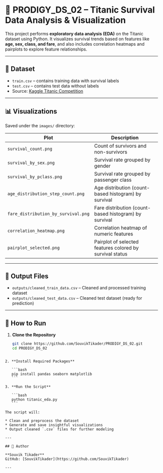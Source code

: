 

# 🚢 PRODIGY_DS_02 – Titanic Survival Data Analysis & Visualization

This project performs **exploratory data analysis (EDA)** on the Titanic dataset using Python. It visualizes survival trends based on features like **age, sex, class, and fare**, and also includes correlation heatmaps and pairplots to explore feature relationships.

---

## 📁 Dataset

- `train.csv` – contains training data with survival labels
- `test.csv` – contains test data without labels  
- Source: [Kaggle Titanic Competition](https://www.kaggle.com/c/titanic/data)

---

## 📊 Visualizations

Saved under the `images/` directory:

| Plot | Description |
|------|-------------|
| `survival_count.png` | Count of survivors and non-survivors |
| `survival_by_sex.png` | Survival rate grouped by gender |
| `survival_by_pclass.png` | Survival rate grouped by passenger class |
| `age_distribution_step_count.png` | Age distribution (count-based histogram) by survival |
| `fare_distribution_by_survival.png` | Fare distribution (count-based histogram) by survival |
| `correlation_heatmap.png` | Correlation heatmap of numeric features |
| `pairplot_selected.png` | Pairplot of selected features colored by survival status |

---

## 📂 Output Files

- `outputs/cleaned_train_data.csv` – Cleaned and processed training dataset  
- `outputs/cleaned_test_data.csv` – Cleaned test dataset (ready for prediction)  

---

## 🚀 How to Run

1. **Clone the Repository**
   ```bash
   git clone https://github.com/SouvikTikader/PRODIGY_DS_02.git
   cd PRODIGY_DS_02
````

2. **Install Required Packages**

   ```bash
   pip install pandas seaborn matplotlib
   ```

3. **Run the Script**

   ```bash
   python titanic_eda.py
   ```

The script will:

* Clean and preprocess the dataset
* Generate and save insightful visualizations
* Output cleaned `.csv` files for further modeling

---

## 📧 Author

**Souvik Tikader**
GitHub: [SouvikTikader](https://github.com/SouvikTikader)

---
